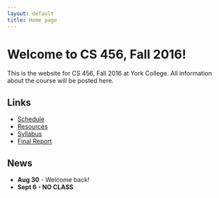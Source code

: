 ```yaml
---
layout: default
title: Home page
---
```


# Welcome to CS 456, Fall 2016!

This is the website for CS 456, Fall 2016 at York College.
All information about the course will be posted here.

## Links

* [Schedule](schedule/index.html)
* [Resources](resources.html)
* [Syllabus](syllabus.html)
* [Final Report](finalreport.html)

## News

* **Aug 30** - Welcome back!
* **Sept 6 - NO CLASS**





<!--
* **Jan 26 - NO CLASS, INCLEMENT WEATHER**
* **Feb 2 - NO CLASS**
* **Feb 4 - NO CLASS**
* **Feb 18** - Exam 1a Discussion
* **Feb 23 - Exam 1a Due**
* **Mar 24 - NO CLASS, EASTER BREAK**
* **Mar 29** - Exam 1b Discussion
* **Mar 31 - Exam 1b Due**
* **May 3** - Exam 2 Discussion
* **May 6 - Exam 2 Due by 5pm**
* **May 11 - Final Report Due by 11:59pm**
-->